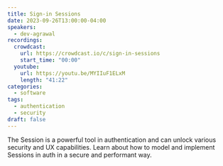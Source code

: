 ```yaml
---
title: Sign-in Sessions
date: 2023-09-26T13:00:00-04:00
speakers:
  - dev-agrawal
recordings:
  crowdcast:
    url: https://crowdcast.io/c/sign-in-sessions
    start_time: "00:00"
  youtube:
    url: https://youtu.be/MYIIuF1ELxM
    length: "41:22"
categories:
  - software
tags:
  - authentication
  - security
draft: false
---
```



The Session is a powerful tool in authentication and can unlock various security and UX capabilities. Learn about how to model and implement Sessions in auth in a secure and performant way.